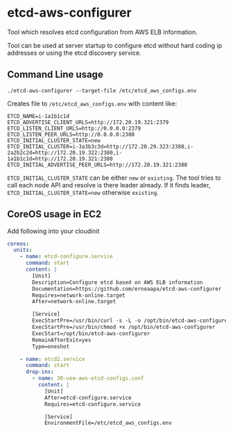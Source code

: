 # etcd-aws-configurer
Tool which resolves etcd configuration from AWS ELB information.

Tool can be used at server startup to configure etcd without hard
coding ip addresses or using the etcd discovery service.

## Command Line usage
```shell
./etcd-aws-configurer --target-file /etc/etcd_aws_configs.env
```

Creates file to `/etc/etcd_aws_configs.env` with content like:
```
ETCD_NAME=i-1a1b1c1d
ETCD_ADVERTISE_CLIENT_URLS=http://172.20.19.321:2379
ETCD_LISTEN_CLIENT_URLS=http://0.0.0.0:2379
ETCD_LISTEN_PEER_URLS=http://0.0.0.0:2380
ETCD_INITIAL_CLUSTER_STATE=new
ETCD_INITIAL_CLUSTER=i-3a3b3c3d=http://172.20.29.323:2380,i-2a2b2c2d=http://172.20.19.322:2380,i-1a1b1c1d=http://172.20.19.321:2380
ETCD_INITIAL_ADVERTISE_PEER_URLS=http://172.20.19.321:2380
```

`ETCD_INITIAL_CLUSTER_STATE` can be either `new` or `existing`.
The tool tries to call each node API and resolve is there leader already.
If it finds leader, `ETCD_INITIAL_CLUSTER_STATE=new` otherwise `existing`.


## CoreOS usage in EC2
Add following into your cloudinit
```yaml
coreos:
  units:
    - name: etcd-configure.service
      command: start
      content: |
        [Unit]
        Description=Configure etcd based on AWS ELB information
        Documentation=https://github.com/ernoaapa/etcd-aws-configurer
        Requires=network-online.target
        After=network-online.target

        [Service]
        ExecStartPre=/usr/bin/curl -s -L -o /opt/bin/etcd-aws-configurer https://github.com/ernoaapa/etcd-aws-configurer/releases/download/v0.1.0/etcd-aws-configurer-Linux-x86_64
        ExecStartPre=/usr/bin/chmod +x /opt/bin/etcd-aws-configurer
        ExecStart=/opt/bin/etcd-aws-configurer
        RemainAfterExit=yes
        Type=oneshot

    - name: etcd2.service
      command: start
      drop-ins:
        - name: 30-use-aws-etcd-configs.conf
          content: |
            [Unit]
            After=etcd-configure.service
            Requires=etcd-configure.service

            [Service]
            EnvironmentFile=/etc/etcd_aws_configs.env

```
